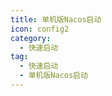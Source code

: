 ```yaml
---
title: 单机版Nacos启动
icon: config2
category:
  - 快速启动
tag:
  - 快速启动
  - 单机版Nacos启动
---
```


<!-- @include: ../../doc/start/middleware/单机版Nacos启动.md#base -->
